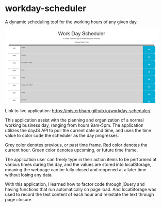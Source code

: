 # workday-scheduler

A dynamic scheduling tool for the working hours of any given day.

![Screenshot of Workday Scheduler application](./Assets/images/application-screenshot.jpg)

Link to live application: https://misterbham.github.io/workday-scheduler/

This application assist with the planning and organization of a normal working business day, ranging from hours 9am-5pm.
The application utilizes the dayJS API to pull the current date and time, and uses the time value to color code the scheduler as the day progresses.

Grey color denotes previous, or past time frame.
Red color denotes the current hour.
Green color denotes upcoming, or future time frame.

The application user can freely type in their action items to be performed at various times during the day, and the values are stored into localStorage, meaning the webpage can be fully closed and reopened at a later time without losing any data.

With this application, I learned how to factor code through jQuery and having functions that run automatically on page load. And localStorage was used to record the text content of each hour and reinstate the text through page closure.
